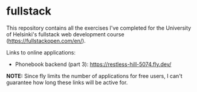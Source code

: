 # fullstack

This repository contains all the exercises I've completed for the University of Helsinki's fullstack web development course (https://fullstackopen.com/en/).

Links to online applications:

- Phonebook backend (part 3): https://restless-hill-5074.fly.dev/

**NOTE:** Since fly limits the number of applications for free users, I can't guarantee how long these links will be active for.
